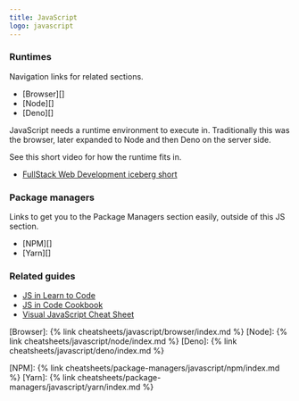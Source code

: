 ```yaml
---
title: JavaScript
logo: javascript
---
```



### Runtimes

Navigation links for related sections.

- [Browser][]
- [Node][]
- [Deno][]

JavaScript needs a runtime environment to execute in. Traditionally this was the browser, later expanded to Node and then Deno on the server side.

See this short video for how the runtime fits in.

- [FullStack Web Development iceberg short](https://youtu.be/JMWNYfPIF2U)

### Package managers

Links to get you to the Package Managers section easily, outside of this JS section.

- [NPM][]
- [Yarn][]


### Related guides

- [JS in Learn to Code][]
- [JS in Code Cookbook][]
- [Visual JavaScript Cheat Sheet][]


[Browser]: {% link cheatsheets/javascript/browser/index.md %}
[Node]: {% link cheatsheets/javascript/node/index.md %}
[Deno]: {% link cheatsheets/javascript/deno/index.md %}

[NPM]: {% link cheatsheets/package-managers/javascript/npm/index.md %}
[Yarn]: {% link cheatsheets/package-managers/javascript/yarn/index.md %}

[JS in Learn to Code]: https://github.com/MichaelCurrin/learn-to-code/blob/master/en/topics/scripting_languages/JavaScript/README.md
[JS in Code Cookbook]: https://michaelcurrin.github.io/code-cookbook/recipes/javascript/
[Visual JavaScript Cheat Sheet]: https://www.git-tower.com/learn/cheat-sheets/javascript
